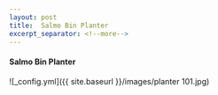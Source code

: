 ```yaml
---
layout: post
title:  Salmo Bin Planter
excerpt_separator: <!--more-->
---
```


#### Salmo Bin Planter

![_config.yml]({{ site.baseurl }}/images/planter 101.jpg)




